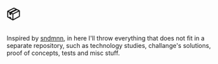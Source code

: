 # 📦

Inspired by [sndmnn](https://github.com/sndmnn/my-sandbox), in here I'll throw everything that does not fit in a separate repository, such as technology studies, challange's solutions, proof of concepts, tests and misc stuff.
